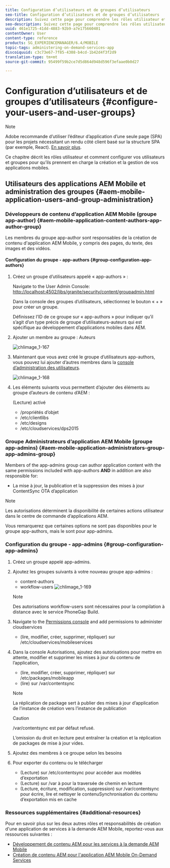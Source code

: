 ```yaml
---
title: Configuration d’utilisateurs et de groupes d’utilisateurs
seo-title: Configuration d’utilisateurs et de groupes d’utilisateurs
description: Suivez cette page pour comprendre les rôles utilisateur et comment configurer vos utilisateurs et groupes pour prendre en charge la création et la gestion de votre application de services à la demande mobile.
seo-description: Suivez cette page pour comprendre les rôles utilisateur et comment configurer vos utilisateurs et groupes pour prendre en charge la création et la gestion de votre application de services à la demande mobile.
uuid: 461e1725-41dd-4883-92b9-a7e175660401
contentOwner: User
content-type: reference
products: SG_EXPERIENCEMANAGER/6.4/MOBILE
topic-tags: administering-on-demand-services-app
discoiquuid: c3c73e67-7f85-4308-b4cd-1b42d4f3f2d9
translation-type: tm+mt
source-git-commit: 95499f59b2ce7d5d864d948d596f3efaae0b0d27

---
```



# Configuration d’utilisateurs et de groupes d’utilisateurs {#configure-your-users-and-user-groups}

>[!NOTE]
>
>Adobe recommande d’utiliser l’éditeur d’application d’une seule page (SPA) pour les projets nécessitant un rendu côté client basé sur la structure SPA (par exemple, React). [En savoir plus](/help/sites-developing/spa-overview.md).

Ce chapitre décrit les rôles utilisateur et comment configurer vos utilisateurs et groupes pour qu’ils prennent en charge la création et la gestion de vos applications mobiles.

## Utilisateurs des applications AEM Mobile et administration des groupes {#aem-mobile-application-users-and-group-administration}

### Développeurs de contenu d’application AEM Mobile (groupe app-author) {#aem-mobile-application-content-authors-app-author-group}

Les membres du groupe app-author sont responsables de la création de contenu d&#39;application AEM Mobile, y compris des pages, du texte, des images et des vidéos.

#### Configuration du groupe - app-authors {#group-configuration-app-authors}

1. Créez un groupe d’utilisateurs appelé « app-authors » :

   Navigate to the User Admin Console: [http://localhost:4502/libs/granite/security/content/groupadmin.html](http://localhost:4502/libs/granite/security/content/groupadmin.html)

   Dans la console des groupes d’utilisateurs, sélectionnez le bouton « + » pour créer un groupe.

   Définissez l’ID de ce groupe sur « app-authors » pour indiquer qu’il s’agit d’un type précis de groupe d’utilisateurs-auteurs qui est spécifique au développement d’applications mobiles dans AEM.

1. Ajouter un membre au groupe : Auteurs

   ![chlimage_1-167](assets/chlimage_1-167.png)

1. Maintenant que vous avez créé le groupe d’utilisateurs app-authors, vous pouvez lui ajouter d’autres membres dans la [console d’administration des utilisateurs](http://localhost:4502/libs/granite/security/content/useradmin.md).

   ![chlimage_1-168](assets/chlimage_1-168.png)

1. Les éléments suivants vous permettent d’ajouter des éléments au groupe d’auteurs de contenu d’AEM :

   (Lecture) activé

   * /propriétés d’objet
   * /etc/clientlibs
   * /etc/designs
   * /etc/cloudservices/dps2015

### Groupe Administrateurs d’application AEM Mobile (groupe app-admins) {#aem-mobile-application-administrators-group-app-admins-group}

Members of the app-admins group can author application content with the same permissions included with app-authors **AND** in addition are also responsible for:

* La mise à jour, la publication et la suppression des mises à jour ContentSync OTA d’application

>[!NOTE]
>
>Les autorisations déterminent la disponibilité de certaines actions utilisateur dans le centre de commande d’applications AEM.
>
>Vous remarquerez que certaines options ne sont pas disponibles pour le groupe app-authors, mais le sont pour app-admins.

### Configuration du groupe - app-admins {#group-configuration-app-admins}

1. Créez un groupe appelé app-admins.
1. Ajoutez les groupes suivants à votre nouveau groupe app-admins :

   * content-authors
   * workflow-users
   ![chlimage_1-169](assets/chlimage_1-169.png)

   >[!NOTE]
   >
   >Des autorisations workflow-users sont nécessaires pour la compilation à distance avec le service PhoneGap Build.

1. Navigate to the [Permissions console](http://localhost:4502/useradmin) and add permissions to administer cloudservices

   * (lire, modifier, créer, supprimer, répliquer) sur /etc/cloudservices/mobileservices

1. Dans la console Autorisations, ajoutez des autorisations pour mettre en attente, modifier et supprimer les mises à jour du contenu de l’application,

   * (lire, modifier, créer, supprimer, répliquer) sur /etc/packages/mobileapp
   * (lire) sur /var/contentsync
   >[!NOTE]
   >
   >La réplication de package sert à publier des mises à jour d’application de l’instance de création vers l’instance de publication

   >[!CAUTION]
   >
   >/var/contentsync est par défaut refusé.
   >
   >L’omission du droit en lecture peut entraîner la création et la réplication de packages de mise à jour vides.

1. Ajoutez des membres à ce groupe selon les besoins
1. Pour exporter du contenu ou le télécharger

   * (Lecture) sur /etc/contentsync pour accéder aux modèles d’exportation
   * (Lecture) sur /var à pour la traversée de chemin en lecture
   * (Lecture, écriture, modification, suppression) sur /var/contentsync pour écrire, lire et nettoyer le contenuSynchronisation du contenu d’exportation mis en cache

### Ressources supplémentaires {#additional-resources}

Pour en savoir plus sur les deux autres rôles et responsabilités de création d&#39;une application de services à la demande AEM Mobile, reportez-vous aux ressources suivantes :

* [Développement de contenu AEM pour les services à la demande AEM Mobile](/help/mobile/aem-mobile-on-demand.md)
* [Création de contenu AEM pour l&#39;application AEM Mobile On-Demand Services](/help/mobile/mobile-apps-ondemand.md)
